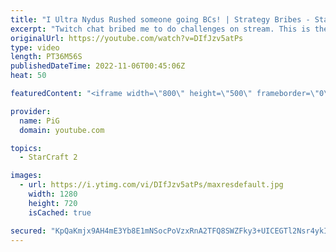 ```yaml
---
title: "I Ultra Nydus Rushed someone going BCs! | Strategy Bribes - StarCraft 2"
excerpt: "Twitch chat bribed me to do challenges on stream. This is the result! First one is ultra nydus... against someone going BCs! -- 🐷 Second Channel for Learning StarCraft 2: https://www.youtube.com/c/PiGRandom 🐷 Third Channel for Daily Pro Casts: https://www.youtube.com/c/PiGCasts -- 🐷 Watch live at"
originalUrl: https://youtube.com/watch?v=DIfJzv5atPs
type: video
length: PT36M56S
publishedDateTime: 2022-11-06T00:45:06Z
heat: 50

featuredContent: "<iframe width=\"800\" height=\"500\" frameborder=\"0\" src=\"https://www.youtube.com/embed/DIfJzv5atPs\" allow=\"accelerometer; autoplay; encrypted-media; gyroscope; picture-in-picture\" allowfullscreen></iframe>"

provider:
  name: PiG
  domain: youtube.com

topics:
  - StarCraft 2

images:
  - url: https://i.ytimg.com/vi/DIfJzv5atPs/maxresdefault.jpg
    width: 1280
    height: 720
    isCached: true

secured: "KpQaKmjx9AH4mE3Yb8E1mNSocPoVzxRnA2TFQ8SWZFky3+UICEGTl2Nsr4ykInGjAZuGQ5TCz3yMmx7hoCIjBofGPMWwAq4SAF96FRev8K/XTWpoDmW2S8UZwSms4VqByYY1oi3RKUPQpzdT/bVSf2k7/qj9wVTIpBuKCI9WNbaZgOBwGD6tlhhtGYTiXEIYpamMeEF+gQ/WZkpDAcaiBp6wk62glVyoXlp9EabXU9hN7Lpl6jglCg9U9JkvHzDyyZNiMxIrH881sD/UFbhGq5Fjo/KBinuX322nZ3tvU4zYmc+Qrvr7pDLhOTWyeEjuoyy6lu5ynDn1mBIP/2huEJgIHSEu+9zwQDsN8OBtTyNDG1wPw3jFJ99Zvlo9bpsLtt1NlCK0BjDnqYfzHhZP/EH/9K2pb3WhIn3wSvGenps=;/1jfKNMCUQpbtvXmuBzhnA=="
---
```


